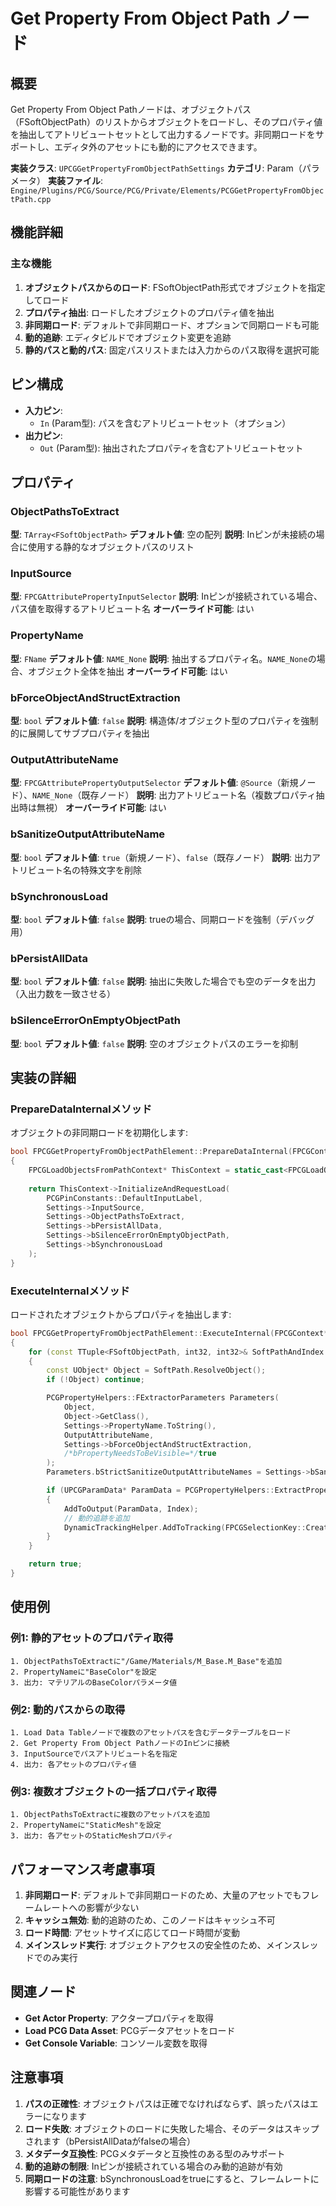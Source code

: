 # Get Property From Object Path ノード

## 概要
Get Property From Object Pathノードは、オブジェクトパス（FSoftObjectPath）のリストからオブジェクトをロードし、そのプロパティ値を抽出してアトリビュートセットとして出力するノードです。非同期ロードをサポートし、エディタ外のアセットにも動的にアクセスできます。

**実装クラス**: `UPCGGetPropertyFromObjectPathSettings`
**カテゴリ**: Param（パラメータ）
**実装ファイル**: `Engine/Plugins/PCG/Source/PCG/Private/Elements/PCGGetPropertyFromObjectPath.cpp`

## 機能詳細

### 主な機能
1. **オブジェクトパスからのロード**: FSoftObjectPath形式でオブジェクトを指定してロード
2. **プロパティ抽出**: ロードしたオブジェクトのプロパティ値を抽出
3. **非同期ロード**: デフォルトで非同期ロード、オプションで同期ロードも可能
4. **動的追跡**: エディタビルドでオブジェクト変更を追跡
5. **静的パスと動的パス**: 固定パスリストまたは入力からのパス取得を選択可能

## ピン構成
- **入力ピン**:
  - `In` (Param型): パスを含むアトリビュートセット（オプション）
- **出力ピン**:
  - `Out` (Param型): 抽出されたプロパティを含むアトリビュートセット

## プロパティ

### ObjectPathsToExtract
**型**: `TArray<FSoftObjectPath>`
**デフォルト値**: 空の配列
**説明**: Inピンが未接続の場合に使用する静的なオブジェクトパスのリスト

### InputSource
**型**: `FPCGAttributePropertyInputSelector`
**説明**: Inピンが接続されている場合、パス値を取得するアトリビュート名
**オーバーライド可能**: はい

### PropertyName
**型**: `FName`
**デフォルト値**: `NAME_None`
**説明**: 抽出するプロパティ名。`NAME_None`の場合、オブジェクト全体を抽出
**オーバーライド可能**: はい

### bForceObjectAndStructExtraction
**型**: `bool`
**デフォルト値**: `false`
**説明**: 構造体/オブジェクト型のプロパティを強制的に展開してサブプロパティを抽出

### OutputAttributeName
**型**: `FPCGAttributePropertyOutputSelector`
**デフォルト値**: `@Source`（新規ノード）、`NAME_None`（既存ノード）
**説明**: 出力アトリビュート名（複数プロパティ抽出時は無視）
**オーバーライド可能**: はい

### bSanitizeOutputAttributeName
**型**: `bool`
**デフォルト値**: `true`（新規ノード）、`false`（既存ノード）
**説明**: 出力アトリビュート名の特殊文字を削除

### bSynchronousLoad
**型**: `bool`
**デフォルト値**: `false`
**説明**: trueの場合、同期ロードを強制（デバッグ用）

### bPersistAllData
**型**: `bool`
**デフォルト値**: `false`
**説明**: 抽出に失敗した場合でも空のデータを出力（入出力数を一致させる）

### bSilenceErrorOnEmptyObjectPath
**型**: `bool`
**デフォルト値**: `false`
**説明**: 空のオブジェクトパスのエラーを抑制

## 実装の詳細

### PrepareDataInternalメソッド
オブジェクトの非同期ロードを初期化します:

```cpp
bool FPCGGetPropertyFromObjectPathElement::PrepareDataInternal(FPCGContext* Context) const
{
    FPCGLoadObjectsFromPathContext* ThisContext = static_cast<FPCGLoadObjectsFromPathContext*>(Context);
    
    return ThisContext->InitializeAndRequestLoad(
        PCGPinConstants::DefaultInputLabel,
        Settings->InputSource,
        Settings->ObjectPathsToExtract,
        Settings->bPersistAllData,
        Settings->bSilenceErrorOnEmptyObjectPath,
        Settings->bSynchronousLoad
    );
}
```

### ExecuteInternalメソッド
ロードされたオブジェクトからプロパティを抽出します:

```cpp
bool FPCGGetPropertyFromObjectPathElement::ExecuteInternal(FPCGContext* Context) const
{
    for (const TTuple<FSoftObjectPath, int32, int32>& SoftPathAndIndex : ThisContext->PathsToObjectsAndDataIndex)
    {
        const UObject* Object = SoftPath.ResolveObject();
        if (!Object) continue;

        PCGPropertyHelpers::FExtractorParameters Parameters(
            Object, 
            Object->GetClass(), 
            Settings->PropertyName.ToString(), 
            OutputAttributeName, 
            Settings->bForceObjectAndStructExtraction, 
            /*bPropertyNeedsToBeVisible=*/true
        );
        Parameters.bStrictSanitizeOutputAttributeNames = Settings->bSanitizeOutputAttributeName;

        if (UPCGParamData* ParamData = PCGPropertyHelpers::ExtractPropertyAsAttributeSet(Parameters, Context))
        {
            AddToOutput(ParamData, Index);
            // 動的追跡を追加
            DynamicTrackingHelper.AddToTracking(FPCGSelectionKey::CreateFromPath(SoftPath), false);
        }
    }

    return true;
}
```

## 使用例

### 例1: 静的アセットのプロパティ取得
```
1. ObjectPathsToExtractに"/Game/Materials/M_Base.M_Base"を追加
2. PropertyNameに"BaseColor"を設定
3. 出力: マテリアルのBaseColorパラメータ値
```

### 例2: 動的パスからの取得
```
1. Load Data Tableノードで複数のアセットパスを含むデータテーブルをロード
2. Get Property From Object PathノードのInピンに接続
3. InputSourceでパスアトリビュート名を指定
4. 出力: 各アセットのプロパティ値
```

### 例3: 複数オブジェクトの一括プロパティ取得
```
1. ObjectPathsToExtractに複数のアセットパスを追加
2. PropertyNameに"StaticMesh"を設定
3. 出力: 各アセットのStaticMeshプロパティ
```

## パフォーマンス考慮事項

1. **非同期ロード**: デフォルトで非同期ロードのため、大量のアセットでもフレームレートへの影響が少ない
2. **キャッシュ無効**: 動的追跡のため、このノードはキャッシュ不可
3. **ロード時間**: アセットサイズに応じてロード時間が変動
4. **メインスレッド実行**: オブジェクトアクセスの安全性のため、メインスレッドでのみ実行

## 関連ノード

- **Get Actor Property**: アクタープロパティを取得
- **Load PCG Data Asset**: PCGデータアセットをロード
- **Get Console Variable**: コンソール変数を取得

## 注意事項

1. **パスの正確性**: オブジェクトパスは正確でなければならず、誤ったパスはエラーになります
2. **ロード失敗**: オブジェクトのロードに失敗した場合、そのデータはスキップされます（bPersistAllDataがfalseの場合）
3. **メタデータ互換性**: PCGメタデータと互換性のある型のみサポート
4. **動的追跡の制限**: Inピンが接続されている場合のみ動的追跡が有効
5. **同期ロードの注意**: bSynchronousLoadをtrueにすると、フレームレートに影響する可能性があります
